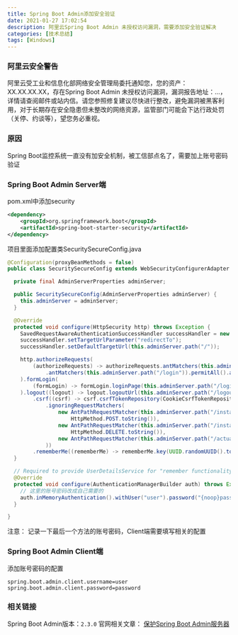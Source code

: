 ```yaml
---
title: Spring Boot Admin添加安全验证
date: 2021-01-27 17:02:54
description: 阿里云Spring Boot Admin 未授权访问漏洞，需要添加安全验证解决
categories: [技术总结]
tags: [Windows]
---
```


### 阿里云安全警告
阿里云受工业和信息化部网络安全管理局委托通知您，您的资产：XX.XX.XX.XX，存在Spring Boot Admin 未授权访问漏洞，漏洞报告地址：...，详情请查阅邮件或站内信。请您参照修复建议尽快进行整改，避免漏洞被黑客利用，对于长期存在安全隐患但未整改的网络资源，监管部门可能会下达行政处罚（关停、约谈等），望您务必重视。

### 原因
Spring Boot监控系统一直没有加安全机制，被工信部点名了，需要加上账号密码验证

### Spring Boot Admin Server端
pom.xml中添加security
```xml
<dependency>
    <groupId>org.springframework.boot</groupId>
    <artifactId>spring-boot-starter-security</artifactId>
</dependency>
```
项目里面添加配置类SecuritySecureConfig.java
```java
@Configuration(proxyBeanMethods = false)
public class SecuritySecureConfig extends WebSecurityConfigurerAdapter {

  private final AdminServerProperties adminServer;

  public SecuritySecureConfig(AdminServerProperties adminServer) {
    this.adminServer = adminServer;
  }

  @Override
  protected void configure(HttpSecurity http) throws Exception {
    SavedRequestAwareAuthenticationSuccessHandler successHandler = new SavedRequestAwareAuthenticationSuccessHandler();
    successHandler.setTargetUrlParameter("redirectTo");
    successHandler.setDefaultTargetUrl(this.adminServer.path("/"));

    http.authorizeRequests(
        (authorizeRequests) -> authorizeRequests.antMatchers(this.adminServer.path("/assets/**")).permitAll() 
            .antMatchers(this.adminServer.path("/login")).permitAll().anyRequest().authenticated() 
    ).formLogin(
        (formLogin) -> formLogin.loginPage(this.adminServer.path("/login")).successHandler(successHandler).and() 
    ).logout((logout) -> logout.logoutUrl(this.adminServer.path("/logout"))).httpBasic(Customizer.withDefaults()) 
        .csrf((csrf) -> csrf.csrfTokenRepository(CookieCsrfTokenRepository.withHttpOnlyFalse()) 
            .ignoringRequestMatchers(
                new AntPathRequestMatcher(this.adminServer.path("/instances"),
                    HttpMethod.POST.toString()), 
                new AntPathRequestMatcher(this.adminServer.path("/instances/*"),
                    HttpMethod.DELETE.toString()), 
                new AntPathRequestMatcher(this.adminServer.path("/actuator/**")) 
            ))
        .rememberMe((rememberMe) -> rememberMe.key(UUID.randomUUID().toString()).tokenValiditySeconds(1209600));
  }

  // Required to provide UserDetailsService for "remember functionality"
  @Override
  protected void configure(AuthenticationManagerBuilder auth) throws Exception {
    // 这里的账号密码改成自己需要的        
    auth.inMemoryAuthentication().withUser("user").password("{noop}password").roles("USER");
  }

}
```
注意： 记录一下最后一个方法的账号密码，Client端需要填写相关的配置

### Spring Boot Admin Client端
添加账号密码的配置
```properties
spring.boot.admin.client.username=user
spring.boot.admin.client.password=password
```

### 相关链接
Spring Boot Admin版本：`2.3.0`
官网相关文章： [保护Spring Boot Admin服务器](https://codecentric.github.io/spring-boot-admin/2.3.0/#securing-spring-boot-admin)